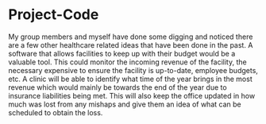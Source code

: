 # Project-Code 

My group members and myself have done some digging and noticed there are a few other healthcare related ideas that have been done in the past. A software that allows facilities to keep up with their budget would be a valuable tool. This could monitor the incoming revenue of the facility, the necessary expensive to ensure the facility is up-to-date, employee budgets, etc.
A clinic will be able to identify what time of the year brings in the most revenue which would mainly be towards the end of the year due to insurance liabilities being met. This will also keep the office updated in how much was lost from any mishaps and give them an idea of what can be scheduled to obtain the loss. 
